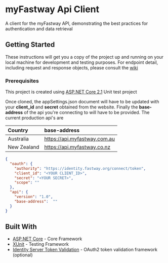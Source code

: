 # myFastway Api Client

A client for the myFastway API, demonstrating the best practices for authentication and data retrieval

## Getting Started

These instructions will get you a copy of the project up and running on your local machine for development and testing purposes.  For endpoint detail, including request and response objects, please consult the [wiki](https://github.com/mindfulsoftware/myFastway.ApiClient/wiki)

### Prerequisites

This project is created using [ASP.NET Core 2.1](https://docs.microsoft.com/en-us/aspnet/core/?view=aspnetcore-2.1) Unit test project

Once cloned, the appSettings.json document will have to be updated with your **client_id** and **secret** obtained from the website.  Finally the **base-address** of the api you're connecting to will have to be provided.  The current production api's are


Country | base-address
:-------| :-------
Australia | https://api.myfastway.com.au
New Zealand | https://api.myfastway.co.nz


```json
{
  "oauth": {
    "authority": "https://identity.fastway.org/connect/token",
    "client_id": "<YOUR CLIENT_ID>",
    "secret": "<YOUR SECRET>",
    "scope": ""
  },
  "api": {
    "version": "1.0",
    "base-address":  ""
  }
}
```


## Built With

* [ASP.NET Core](https://www.microsoft.com/net/download/thank-you/dotnet-sdk-2.1.302-windows-x64-installer) - Core Framework
* [XUnit](https://xunit.github.io/) - Testing Framework
* [Identity Server Token Validation](https://github.com/IdentityServer/IdentityServer4.AccessTokenValidation) - OAuth2 token validation framework (optional)
